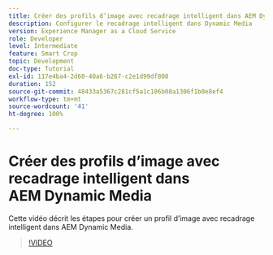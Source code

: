 ```yaml
---
title: Créer des profils d’image avec recadrage intelligent dans AEM Dynamic Media
description: Configurer le recadrage intelligent dans Dynamic Media
version: Experience Manager as a Cloud Service
role: Developer
level: Intermediate
feature: Smart Crop
topic: Development
doc-type: Tutorial
exl-id: 117e4ba4-2d60-40a6-b267-c2e1d99df808
duration: 152
source-git-commit: 48433a5367c281cf5a1c106b08a1306f1b0e8ef4
workflow-type: tm+mt
source-wordcount: '41'
ht-degree: 100%

---
```


# Créer des profils d’image avec recadrage intelligent dans AEM Dynamic Media

Cette vidéo décrit les étapes pour créer un profil d’image avec recadrage intelligent dans AEM Dynamic Media.

>[!VIDEO](https://video.tv.adobe.com/v/335460?quality=12&learn=on)
